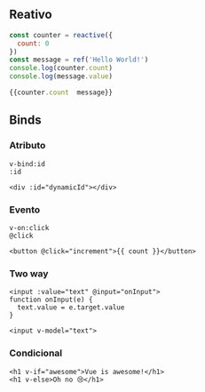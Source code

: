 ## Reativo

```javascript
const counter = reactive({
  count: 0
})
const message = ref('Hello World!')
console.log(counter.count)
console.log(message.value)

{{counter.count  message}}
```
## Binds

### Atributo
```vue
v-bind:id 
:id

<div :id="dynamicId"></div>
```

### Evento
```vue
v-on:click
@click

<button @click="increment">{{ count }}</button>
```

### Two way
```vue
<input :value="text" @input="onInput">
function onInput(e) {
  text.value = e.target.value
}

<input v-model="text">
```

### Condicional
```vue
<h1 v-if="awesome">Vue is awesome!</h1>
<h1 v-else>Oh no 😢</h1>
```
